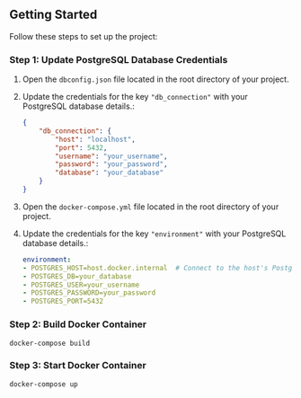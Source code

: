 
## Getting Started

Follow these steps to set up the project:

### Step 1: Update PostgreSQL Database Credentials

1. Open the `dbconfig.json` file located in the root directory of your project.
2. Update the credentials for the key `"db_connection"` with your PostgreSQL database details.:

   ```json
   {
       "db_connection": {
           "host": "localhost",
           "port": 5432,
           "username": "your_username",
           "password": "your_password",
           "database": "your_database"
       }
   }
3. Open the `docker-compose.yml` file located in the root directory of your project.
4. Update the credentials for the key `"environment"` with your PostgreSQL database details.:
   ```yaml
   environment:
   - POSTGRES_HOST=host.docker.internal  # Connect to the host's PostgreSQL database
   - POSTGRES_DB=your_database
   - POSTGRES_USER=your_username
   - POSTGRES_PASSWORD=your_password
   - POSTGRES_PORT=5432

### Step 2: Build Docker Container
    docker-compose build

### Step 3: Start Docker Container
    docker-compose up
